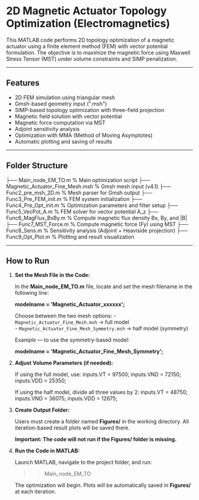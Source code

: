 # 2D Magnetic Actuator Topology Optimization (Electromagnetics)

This MATLAB code performs 2D topology optimization of a magnetic actuator using a finite element method (FEM) with vector potential formulation. The objective is to maximize the magnetic force using Maxwell Stress Tensor (MST) under volume constraints and SIMP penalization.

---

## Features

- 2D FEM simulation using triangular mesh
- Gmsh-based geometry input (".msh")
- SIMP-based topology optimization with three-field projection
- Magnetic field solution with vector potential 
- Magnetic force computation via MST
- Adjoint sensitivity analysis
- Optimization with MMA (Method of Moving Asymptotes)
- Automatic plotting and saving of results

---

## Folder Structure

├── Main_node_EM_TO.m                  % Main optimization script
├── Magnetic_Actuator_Fine_Mesh.msh    % Gmsh mesh input (v4.1)
├── Func2_pre_msh_2D.m                 % Mesh parser for Gmsh output
├── Func3_Pre_FEM_init.m               % FEM system initialization
├── Func4_Pre_Opt_init.m               % Optimization parameters and filter setup
├── Func5_VecPot_A.m                   % FEM solver for vector potential A_z
├── Func6_MagFlux_BxBy.m               % Compute magnetic flux density Bx, By, and |B|
├── Func7_MST_Force.m                  % Compute magnetic force (Fy) using MST
├── Func8_Sens.m                       % Sensitivity analysis (Adjoint + Heaviside projection)
├── Func9_Opt_Plot.m                   % Plotting and result visualization


---

## How to Run

1. **Set the Mesh File in the Code:**

    In the **Main_node_EM_TO.m** file, locate and set the mesh filename in the following line:
    
    **modelname = 'Magnetic_Actuator_xxxxxx';**
    
    Choose between the two mesh options:
       - `Magnetic_Actuator_Fine_Mesh.msh`           → full model  
       - `Magnetic_Actuator_Fine_Mesh_Symmetry.msh`  → half model (symmetry)
    
    Example — to use the symmetry-based model:
    
    **modelname = 'Magnetic_Actuator_Fine_Mesh_Symmetry';**

2. **Adjust Volume Parameters (if needed):**

    If using the full model, use:
      inputs.VT  = 97500;
      inputs.VND = 72150;
      inputs.VDD = 25350;
    
    If using the half model, divide all three values by 2:
      inputs.VT  = 48750;
      inputs.VND = 36075;
      inputs.VDD = 12675;

3. **Create Output Folder:**

    Users must create a folder named **Figures/** in the working directory.
    All iteration-based result plots will be saved there.
    
    **Important: The code will not run if the Figures/ folder is missing.**

4. **Run the Code in MATLAB:**

    Launch MATLAB, navigate to the project folder, and run:
    
    >> Main_node_EM_TO
    
    The optimization will begin. Plots will be automatically saved in **Figures/** at each iteration.
